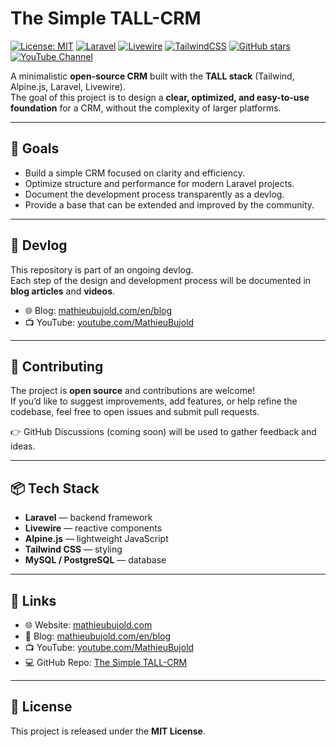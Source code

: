 # The Simple TALL-CRM

[![License: MIT](https://img.shields.io/badge/License-MIT-green.svg)](LICENSE)
[![Laravel](https://img.shields.io/badge/Laravel-12.x-red)](https://laravel.com)
[![Livewire](https://img.shields.io/badge/Livewire-3.x-blue)](https://livewire.laravel.com)
[![TailwindCSS](https://img.shields.io/badge/TailwindCSS-3.x-38bdf8)](https://tailwindcss.com)
[![GitHub stars](https://img.shields.io/github/stars/MathieuBujold/the-tall-crm?style=social)](https://github.com/MathieuBujold/the-tall-crm/stargazers)
[![YouTube Channel](https://img.shields.io/badge/YouTube-Subscribe-red?logo=youtube)](https://www.youtube.com/MathieuBujold)

A minimalistic **open-source CRM** built with the **TALL stack** (Tailwind, Alpine.js, Laravel, Livewire).  
The goal of this project is to design a **clear, optimized, and easy-to-use foundation** for a CRM, without the complexity of larger platforms.

---

## 🚀 Goals

-   Build a simple CRM focused on clarity and efficiency.
-   Optimize structure and performance for modern Laravel projects.
-   Document the development process transparently as a devlog.
-   Provide a base that can be extended and improved by the community.

---

## 📖 Devlog

This repository is part of an ongoing devlog.  
Each step of the design and development process will be documented in **blog articles** and **videos**.

-   🌐 Blog: [mathieubujold.com/en/blog](https://mathieubujold.com/en/blog)
-   📺 YouTube: [youtube.com/MathieuBujold](https://www.youtube.com/MathieuBujold)

---

## 🤝 Contributing

The project is **open source** and contributions are welcome!  
If you’d like to suggest improvements, add features, or help refine the codebase, feel free to open issues and submit pull requests.

👉 GitHub Discussions (coming soon) will be used to gather feedback and ideas.

---

## 📦 Tech Stack

-   **Laravel** — backend framework
-   **Livewire** — reactive components
-   **Alpine.js** — lightweight JavaScript
-   **Tailwind CSS** — styling
-   **MySQL / PostgreSQL** — database

---

## 🔗 Links

-   🌐 Website: [mathieubujold.com](https://mathieubujold.com/en)
-   📖 Blog: [mathieubujold.com/en/blog](https://mathieubujold.com/en/blog)
-   📺 YouTube: [youtube.com/MathieuBujold](https://www.youtube.com/MathieuBujold)
-   💻 GitHub Repo: [The Simple TALL-CRM](https://github.com/MathieuBujold/the-tall-crm)

---

## 📜 License

This project is released under the **MIT License**.
